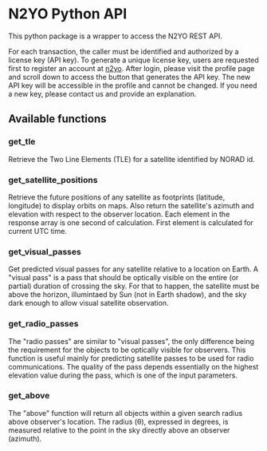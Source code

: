 # N2YO Python API

This python package is a wrapper to access the N2YO REST API.

For each transaction, the caller must be identified and authorized by a license key (API key). To generate a unique license key, users are requested first to register an account at [n2yo](n2yo.com). After login, please visit the profile page and scroll down to access the button that generates the API key. The new API key will be accessible in the profile and cannot be changed. If you need a new key, please contact us and provide an explanation.

## Available functions

### get_tle
Retrieve the Two Line Elements (TLE) for a satellite identified by NORAD id.

### get_satellite_positions
Retrieve the future positions of any satellite as footprints (latitude, longitude) to display orbits on maps. Also return the satellite's azimuth and elevation with respect to the observer location. Each element in the response array is one second of calculation. First element is calculated for current UTC time.

### get_visual_passes
Get predicted visual passes for any satellite relative to a location on Earth. A "visual pass" is a pass that should be optically visible on the entire (or partial) duration of crossing the sky. For that to happen, the satellite must be above the horizon, illumintaed by Sun (not in Earth shadow), and the sky dark enough to allow visual satellite observation.

### get_radio_passes
The "radio passes" are similar to "visual passes", the only difference being the requirement for the objects to be optically visible for observers. This function is useful mainly for predicting satellite passes to be used for radio communications. The quality of the pass depends essentially on the highest elevation value during the pass, which is one of the input parameters.

### get_above
The "above" function will return all objects within a given search radius above observer's location. The radius (θ), expressed in degrees, is measured relative to the point in the sky directly above an observer (azimuth).
